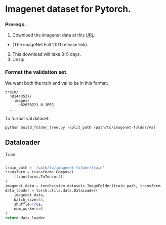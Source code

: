 # Imagenet dataset for Pytorch.   

### Prereqs.   

1. Download the imagenet data at this [URL](http://image-net.org/download-images).
 - (The imageNet Fall 2011 release link).    

2. This download will take 3-5 days.   
3. Unzip.    


### Format the validation set.    

We want both the train and val to be in this format:   
```    
train/
  n01443537/
    images/
      n02058221_0.JPEG
  ...
```   

To format val dataset:   
```    
python build_folder_tree.py -split_path /path/to/imagenet-folder/val     
```   


## Dataloader    

Train    
```python   

train_path = '/path/to/imagenet-folder/train'
transform = transforms.Compose(
    [transforms.ToTensor()]
)
imagenet_data = torchvision.datasets.ImageFolder(train_path, transform=transform)
data_loader = torch.utils.data.DataLoader(
    imagenet_data,
    batch_size=64,
    shuffle=True,
    num_workers=0
)
return data_loader
```
